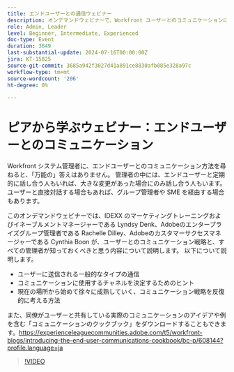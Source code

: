 ```yaml
---
title: エンドユーザーとの通信ウェビナー
description: オンデマンドウェビナーで、Workfront ユーザーとのコミュニケーションに関する様々な戦略をご覧ください。 IDEXX、Adobe、Adobe Workfrontのエキスパートから、効果的なチャネル、コミュニケーションの種類、戦略を繰り返し発展させる方法について学びます。
role: Admin, Leader
level: Beginner, Intermediate, Experienced
doc-type: Event
duration: 3649
last-substantial-update: 2024-07-16T00:00:00Z
jira: KT-15825
source-git-commit: 3685a942f3027d41a891ce8830afb085e328a97c
workflow-type: tm+mt
source-wordcount: '206'
ht-degree: 0%

---
```



# ピアから学ぶウェビナー：エンドユーザーとのコミュニケーション

Workfront システム管理者に、エンドユーザーとのコミュニケーション方法を尋ねると、「万能の」答えはありません。 管理者の中には、エンドユーザーと定期的に話し合う人もいれば、大きな変更があった場合にのみ話し合う人もいます。 ユーザーと直接対話する場合もあれば、グループ管理者や SME を経由する場合もあります。

このオンデマンドウェビナーでは、IDEXX のマーケティングトレーニングおよびイネーブルメントマネージャーである Lyndsy Denk、Adobeのエンタープライズグループ管理者である Rachelle Dilley、Adobeのカスタマーサクセスマネージャーである Cynthia Boon が、ユーザーとのコミュニケーション戦略と、すべての管理者が知っておくべきと思う内容について説明します。 以下について説明します。

* ユーザーに送信される一般的なタイプの通信
* コミュニケーションに使用するチャネルを決定するためのヒント
* 現在の場所から始めて徐々に成熟していく、コミュニケーション戦略を反復的に考える方法

また、同僚がユーザーと共有している実際のコミュニケーションのアイデアや例を含む「コミュニケーションのクックブック」をダウンロードすることもできます。https://experienceleaguecommunities.adobe.com/t5/workfront-blogs/introducing-the-end-user-communications-cookbook/bc-p/608144?profile.language=ja

>[!VIDEO](https://video.tv.adobe.com/v/3431019/?learn=on)
